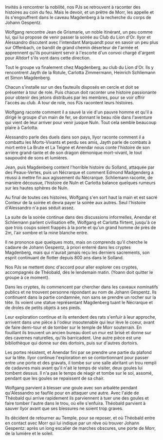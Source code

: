 Invités à rencontrer la nobilité, nos PJs se retrouvent à raconter des histoires
au coin du feu. Mais le devoir, et un prêtre de Morr, les appelle et ils
s'engouffrent dans le caveau Magdenberg à la recherche du corps de Johann
Gespentz.

Wolfgang rencontre Jean de Grismarie, un noble itinérant, un peu comme lui, qui
lui propose de venir passer la soirée au Club du Lion d'Or. Ilyor et Alessandro
discutent avec l'intendant Marquandt pour en savoir un peu plus sur Offenbach,
ce bandit de grand chemin déserteur de l'armée et apprennent qu'ils pourraient
servir à l'escorte d'un convoi chargé d'argent pour Altdorf s'ils vont dans
cette direction.

Tout le groupe va finalement chez Magdenberg, au club du Lion d'Or. Ils
y rencontrent Jayth de la Rotule, Carlotta Zimmermann, Heinrich Schliemann et
Simon Magdenberg.

Chacun s'installe sur un des fauteuils disposés en cercle et doit se présenter
à tour de role. Puis chacun doit raconter une histoire passionante pour
obtenir des jetons distribués par les membres, pour se voir offrir
l'accès au club. A tour de role, nos PJs racontent leurs histoires.

Wolfgang raconte comment il a sauvé la vie d'un pauvre homme et qu'il a dirigé
le groupe d'un main de fer, se donnant le beau rôle dans l'aventure qui vient
de leur arriver pour venir jusque Nuln. Tout cela semble beaucoup plaire
à Carlotta.

Alessandro parle des duels dans son pays, Ilyor raconte comment il a combattu
les Morts-Vivants et perdu ses amis, Jayth parle de combats à mort entre La
Brute et La Teigne et Anendar nous conte l'histoire de son arrière grand-tante
et de son dragon démonique mort-vivant, le tout saupoudré de sons et lumières.

Jean, puis Magdenberg content l'horrible histoire du Solland, attaquée par des
Peaux-Vertes, puis un Nécrarque et comment Edmond Madgenderg a réussi à mettre
fin aux agissement du Nécrarque. Schliemann raconte, de manière décousue,
l'histoire de Nuln et Carlotta balance quelques rumeurs sur les hautes sphères
de Nuln.

Au final de toutes ces histoires, Wolfgang s'en sort haut la main et est sacré
Conteur de la soirée et devra payer la soirée aux autres. Seul l'histoire
d'Alessandro n'a pas séduit assez.

La suite de la soirée continue dans des discussions informelles, Anendar et
Schliemann parlent civilisation elfe, Wolfgang et Carlotta flirtent, jusqu'à ce
que trois coups soient frappés à la porte et qu'un grand homme de près de 2m,
l'air sombre et la mine blanche entre.

Il ne prononce que quelques mots, mais on comprends qu'il cherche le cadavre de
Johann Gespentz, à priori enterré dans les cryptes Magdenberg, mais qui
n'aurait jamais reçu les derniers sacrements, son esprit continuant de flotter
depuis 800 ans dans le Solland.

Nos PJs se mettent donc d'accord pour aller explorer ces cryptes, accompagnés
de Théobald, dès le lendemain matin.
(Yoann doit quitter le groupe à ce moment).

Dans les cryptes, ils commencent par chercher dans les caveaux nominatifs
publics et ne trouvent personne répondant au nom de Johann Gespentz. Ils
continuent dans la partie condamnée, non sans se prendre un rocher sur la tête.
Ils voient une statue représentant Magdenberg tuant le Nécrarque et de droles
de petits objets à ses pieds.

Leur exploration continue et ils entendent des rats s'enfuir à leur approche,
arrivent dans une pièce à l'odeur insoutenable qui leur lève le coeur, avant de
faire demi-tour et de tomber sur le temple de Morr souterrain. En fouillant ils
trouvent un ancien bureau dont un mur est brisé et donne sur des cavernes
naturelles, qu'ils barricadent. Une autre pièce est une bibliothèque qui donne
sur des dortoirs, puis sur d'autres dortoirs.

Les portes résistent, et Anendar fini par se prendre une partie du plafond sur
la tête. Ilyor continue l'exploration en se contortionnant pour passer entre
une porte et des gravats, il tombe sur une salle abritant un trou rempli de
cadavres mais avant qu'il n'ait le temps de visiter, deux goules lui tombent
dessus. Il n'a pas le temps de réagir et tombe sur le sol, assomé, pendant que
les goules se repaissent de sa chair.

Wolfgang parvient à blesser une goule avec son arbalète pendant qu'Alessandro
se faufile pour en attaquer une autre. Avec l'aide de Théobald qui arrive
rapidement ils parviennent à tuer une des goules et faire tomber l'autre dans
le trou, où elle s'enfuira. Théobald parvient à sauver Ilyor avant que ses
blessures ne soient trop graves.

Ils décident de retourner au Temple, pour se reposer, et où Théobald entre en
contact avec Morr qui lui indique par un rêve où trouver Johann Gespentz: après
un long escalier de marches obscures, une porte de Morr, de la lumière et le
soleil.
